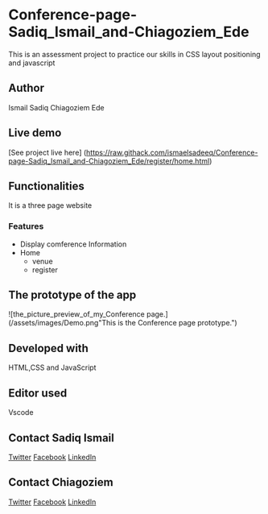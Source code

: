 # Conference-page-Sadiq_Ismail_and-Chiagoziem_Ede
This is an assessment project to practice our skills in CSS layout positioning and javascript


## Author 
Ismail Sadiq
Chiagoziem Ede
## Live demo
[See project live here] (https://raw.githack.com/ismaelsadeeq/Conference-page-Sadiq_Ismail_and-Chiagoziem_Ede/register/home.html)

## Functionalities
It is a three page website

### Features

* Display comference Information
* Home
  * venue
  * register

## The prototype of the app
![the_picture_preview_of_my_Conference page.](/assets/images/Demo.png"This is the Conference page prototype.")

## Developed with
HTML,CSS and JavaScript
## Editor used
Vscode
## Contact Sadiq Ismail
[Twitter](https://twitter.com/sadeeq_ismaela)
[Facebook](https://www.facebook.com/abubakarsadiq.ismail.10/)
[LinkedIn](https://www.linkedin.com/in/sadiq-ismail-95a525183/?lipi=urn%3Ali%3Apage%3Ad_flagship3_feed%3Baf9%2BNdbrSDGsz5WK0HeMzg%3D%3D)
## Contact Chiagoziem
[Twitter](https://twitter.com/sadeeq_ismaela)
[Facebook](https://www.facebook.com/abubakarsadiq.ismail.10/)
[LinkedIn](https://www.linkedin.com/in/sadiq-ismail-95a525183/?lipi=urn%3Ali%3Apage%3Ad_flagship3_feed%3Baf9%2BNdbrSDGsz5WK0HeMzg%3D%3D)